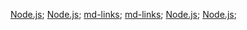 [Node.js](https://nodejs.org/);
[Node.js](https://nodejs.org/);
[md-links](https://user-images.githubusercontent.com/110297/42118443-b7a5f1f0-7bc8-11e8-96ad-9cc5593715a6.jpg);
[md-links](https://user-images.githubusercontent.com/110297/42118443-b7a5f1f0-7bc8-11e8-96ad-9cc5593715a6.jpg);
[Node.js](https://user-images.githubusercontent.org/110297/42118443-b7a5f1f0-7bc8-11e8-96ad-9cc5593715a6);
[Node.js](https://user-images.githubusercontent.org/110297/42118443-b7a5f1f0-7bc8-11e8-96ad-9cc5593715a6);
